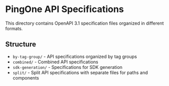 # PingOne API Specifications

This directory contains OpenAPI 3.1 specification files organized in different formats.

## Structure

- `by-tag-group/` - API specifications organized by tag groups
- `combined/` - Combined API specifications
- `sdk-generation/` - Specifications for SDK generation
- `split/` - Split API specifications with separate files for paths and components

